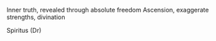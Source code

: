Inner truth, revealed through absolute freedom
Ascension, exaggerate strengths, divination

Spiritus (Dr)